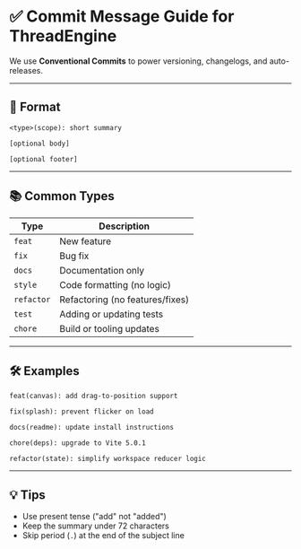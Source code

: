 # ✅ Commit Message Guide for ThreadEngine

We use **Conventional Commits** to power versioning, changelogs, and auto-releases.

---

## 🎯 Format

```
<type>(scope): short summary

[optional body]

[optional footer]
```

---

## 📚 Common Types

| Type     | Description                      |
|----------|----------------------------------|
| `feat`   | New feature                      |
| `fix`    | Bug fix                          |
| `docs`   | Documentation only               |
| `style`  | Code formatting (no logic)       |
| `refactor` | Refactoring (no features/fixes)|
| `test`   | Adding or updating tests         |
| `chore`  | Build or tooling updates         |

---

## 🛠 Examples

```
feat(canvas): add drag-to-position support

fix(splash): prevent flicker on load

docs(readme): update install instructions

chore(deps): upgrade to Vite 5.0.1

refactor(state): simplify workspace reducer logic
```

---

## 💡 Tips

- Use present tense ("add" not "added")
- Keep the summary under 72 characters
- Skip period (`.`) at the end of the subject line
